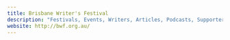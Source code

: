 ```yaml
---
title: Brisbane Writer's Festival
description: "Festivals, Events, Writers, Articles, Podcasts, Supporters, Partners. Brisbane Writer's Festival has it all and needs a solution that can dynamically scale throughout the year(s)."
website: http://bwf.org.au/
---
```

